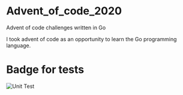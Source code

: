 # Advent_of_code_2020
Advent of code challenges written in Go

I took advent of code as an opportunity to learn the Go programming language.


# Badge for tests

![Unit Test](https://github.com/Mberga14/Advent_of_code_2020/workflows/Unit%20Test/badge.svg)